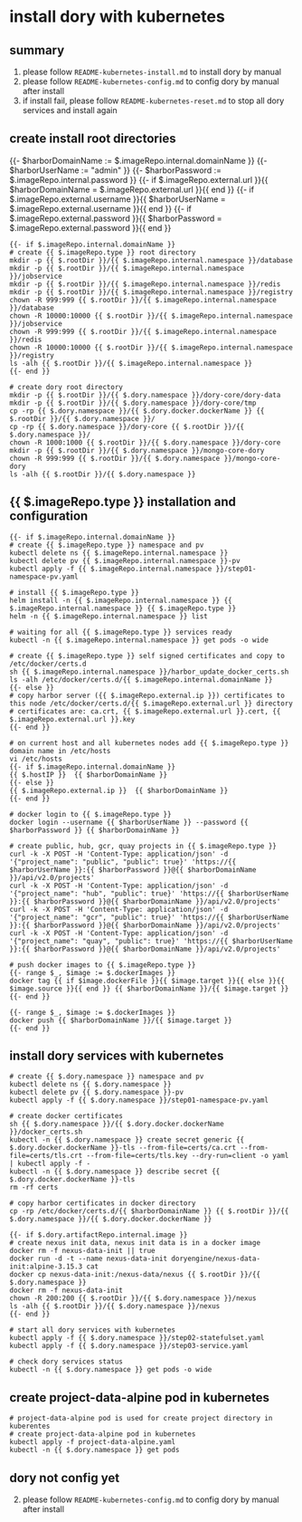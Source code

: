 # install dory with kubernetes

## summary

1. please follow `README-kubernetes-install.md` to install dory by manual
2. please follow `README-kubernetes-config.md` to config dory by manual after install
3. if install fail, please follow `README-kubernetes-reset.md` to stop all dory services and install again

## create install root directories

{{- $harborDomainName := $.imageRepo.internal.domainName }}
{{- $harborUserName := "admin" }}
{{- $harborPassword := $.imageRepo.internal.password }}
{{- if $.imageRepo.external.url }}{{ $harborDomainName = $.imageRepo.external.url }}{{ end }}
{{- if $.imageRepo.external.username }}{{ $harborUserName = $.imageRepo.external.username }}{{ end }}
{{- if $.imageRepo.external.password }}{{ $harborPassword = $.imageRepo.external.password }}{{ end }}

```shell script
{{- if $.imageRepo.internal.domainName }}
# create {{ $.imageRepo.type }} root directory
mkdir -p {{ $.rootDir }}/{{ $.imageRepo.internal.namespace }}/database
mkdir -p {{ $.rootDir }}/{{ $.imageRepo.internal.namespace }}/jobservice
mkdir -p {{ $.rootDir }}/{{ $.imageRepo.internal.namespace }}/redis
mkdir -p {{ $.rootDir }}/{{ $.imageRepo.internal.namespace }}/registry
chown -R 999:999 {{ $.rootDir }}/{{ $.imageRepo.internal.namespace }}/database
chown -R 10000:10000 {{ $.rootDir }}/{{ $.imageRepo.internal.namespace }}/jobservice
chown -R 999:999 {{ $.rootDir }}/{{ $.imageRepo.internal.namespace }}/redis
chown -R 10000:10000 {{ $.rootDir }}/{{ $.imageRepo.internal.namespace }}/registry
ls -alh {{ $.rootDir }}/{{ $.imageRepo.internal.namespace }}
{{- end }}

# create dory root directory
mkdir -p {{ $.rootDir }}/{{ $.dory.namespace }}/dory-core/dory-data
mkdir -p {{ $.rootDir }}/{{ $.dory.namespace }}/dory-core/tmp
cp -rp {{ $.dory.namespace }}/{{ $.dory.docker.dockerName }} {{ $.rootDir }}/{{ $.dory.namespace }}/
cp -rp {{ $.dory.namespace }}/dory-core {{ $.rootDir }}/{{ $.dory.namespace }}/
chown -R 1000:1000 {{ $.rootDir }}/{{ $.dory.namespace }}/dory-core
mkdir -p {{ $.rootDir }}/{{ $.dory.namespace }}/mongo-core-dory
chown -R 999:999 {{ $.rootDir }}/{{ $.dory.namespace }}/mongo-core-dory
ls -alh {{ $.rootDir }}/{{ $.dory.namespace }}

```

## {{ $.imageRepo.type }} installation and configuration

```shell script
{{- if $.imageRepo.internal.domainName }}
# create {{ $.imageRepo.type }} namespace and pv
kubectl delete ns {{ $.imageRepo.internal.namespace }}
kubectl delete pv {{ $.imageRepo.internal.namespace }}-pv
kubectl apply -f {{ $.imageRepo.internal.namespace }}/step01-namespace-pv.yaml

# install {{ $.imageRepo.type }}
helm install -n {{ $.imageRepo.internal.namespace }} {{ $.imageRepo.internal.namespace }} {{ $.imageRepo.type }}
helm -n {{ $.imageRepo.internal.namespace }} list

# waiting for all {{ $.imageRepo.type }} services ready
kubectl -n {{ $.imageRepo.internal.namespace }} get pods -o wide

# create {{ $.imageRepo.type }} self signed certificates and copy to /etc/docker/certs.d
sh {{ $.imageRepo.internal.namespace }}/harbor_update_docker_certs.sh
ls -alh /etc/docker/certs.d/{{ $.imageRepo.internal.domainName }}
{{- else }}
# copy harbor server ({{ $.imageRepo.external.ip }}) certificates to this node /etc/docker/certs.d/{{ $.imageRepo.external.url }} directory
# certificates are: ca.crt, {{ $.imageRepo.external.url }}.cert, {{ $.imageRepo.external.url }}.key
{{- end }}

# on current host and all kubernetes nodes add {{ $.imageRepo.type }} domain name in /etc/hosts
vi /etc/hosts
{{- if $.imageRepo.internal.domainName }}
{{ $.hostIP }}  {{ $harborDomainName }}
{{- else }}
{{ $.imageRepo.external.ip }}  {{ $harborDomainName }}
{{- end }}

# docker login to {{ $.imageRepo.type }}
docker login --username {{ $harborUserName }} --password {{ $harborPassword }} {{ $harborDomainName }}

# create public, hub, gcr, quay projects in {{ $.imageRepo.type }}
curl -k -X POST -H 'Content-Type: application/json' -d '{"project_name": "public", "public": true}' 'https://{{ $harborUserName }}:{{ $harborPassword }}@{{ $harborDomainName }}/api/v2.0/projects'
curl -k -X POST -H 'Content-Type: application/json' -d '{"project_name": "hub", "public": true}' 'https://{{ $harborUserName }}:{{ $harborPassword }}@{{ $harborDomainName }}/api/v2.0/projects'
curl -k -X POST -H 'Content-Type: application/json' -d '{"project_name": "gcr", "public": true}' 'https://{{ $harborUserName }}:{{ $harborPassword }}@{{ $harborDomainName }}/api/v2.0/projects'
curl -k -X POST -H 'Content-Type: application/json' -d '{"project_name": "quay", "public": true}' 'https://{{ $harborUserName }}:{{ $harborPassword }}@{{ $harborDomainName }}/api/v2.0/projects'

# push docker images to {{ $.imageRepo.type }}
{{- range $_, $image := $.dockerImages }}
docker tag {{ if $image.dockerFile }}{{ $image.target }}{{ else }}{{ $image.source }}{{ end }} {{ $harborDomainName }}/{{ $image.target }}
{{- end }}

{{- range $_, $image := $.dockerImages }}
docker push {{ $harborDomainName }}/{{ $image.target }}
{{- end }}
```

## install dory services with kubernetes

```shell script
# create {{ $.dory.namespace }} namespace and pv
kubectl delete ns {{ $.dory.namespace }}
kubectl delete pv {{ $.dory.namespace }}-pv
kubectl apply -f {{ $.dory.namespace }}/step01-namespace-pv.yaml

# create docker certificates
sh {{ $.dory.namespace }}/{{ $.dory.docker.dockerName }}/docker_certs.sh
kubectl -n {{ $.dory.namespace }} create secret generic {{ $.dory.docker.dockerName }}-tls --from-file=certs/ca.crt --from-file=certs/tls.crt --from-file=certs/tls.key --dry-run=client -o yaml | kubectl apply -f -
kubectl -n {{ $.dory.namespace }} describe secret {{ $.dory.docker.dockerName }}-tls
rm -rf certs

# copy harbor certificates in docker directory
cp -rp /etc/docker/certs.d/{{ $harborDomainName }} {{ $.rootDir }}/{{ $.dory.namespace }}/{{ $.dory.docker.dockerName }}

{{- if $.dory.artifactRepo.internal.image }}
# create nexus init data, nexus init data is in a docker image
docker rm -f nexus-data-init || true
docker run -d -t --name nexus-data-init doryengine/nexus-data-init:alpine-3.15.3 cat
docker cp nexus-data-init:/nexus-data/nexus {{ $.rootDir }}/{{ $.dory.namespace }}
docker rm -f nexus-data-init
chown -R 200:200 {{ $.rootDir }}/{{ $.dory.namespace }}/nexus
ls -alh {{ $.rootDir }}/{{ $.dory.namespace }}/nexus
{{- end }}

# start all dory services with kubernetes
kubectl apply -f {{ $.dory.namespace }}/step02-statefulset.yaml
kubectl apply -f {{ $.dory.namespace }}/step03-service.yaml

# check dory services status
kubectl -n {{ $.dory.namespace }} get pods -o wide
```

## create project-data-alpine pod in kubernetes

```shell script
# project-data-alpine pod is used for create project directory in kuberentes
# create project-data-alpine pod in kubernetes
kubectl apply -f project-data-alpine.yaml
kubectl -n {{ $.dory.namespace }} get pods
```

## dory not config yet

2. please follow `README-kubernetes-config.md` to config dory by manual after install

